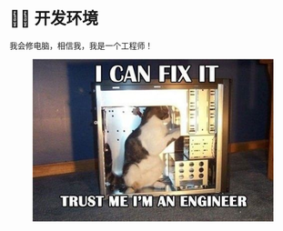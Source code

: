 # 👨‍💻 开发环境

我会修电脑，相信我，我是一个工程师！

<div align="left">

<figure><img src=".gitbook/assets/cat-fix-engineer.jpeg" alt=""><figcaption></figcaption></figure>

</div>
